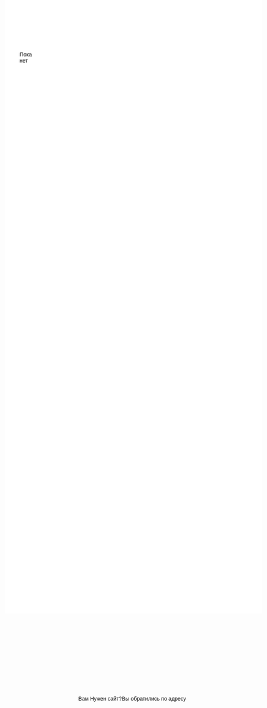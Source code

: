 
<html>
<head>
	<meta charset="utf-8">
	<link rel="stylesheet" type="text/css" href="style.css">
	<title>Сайт Альберта</title>
</head>
<body style="font-family: Helvetica, Arial; ">	
	





 <ul class="menu-3">

   <li><a href="#" onclick="document.getElementById('lol').style.display='block';
document.getElementById('kek').style.display='none'
document.getElementById('z1').style.display='none'
document.getElementById('z2').style.display='none'
   ">Главная</a></li>
   <li><a href="#" onclick="document.getElementById('kek').style.display='block';
document.getElementById('lol').style.display='none'
document.getElementById('z1').style.display='none'
document.getElementById('z2').style.display='none'
   ">Мои проекты</a></li>
   <li><a href="#" onclick="document.getElementById('z1').style.display='block';
document.getElementById('lol').style.display='none'
document.getElementById('kek').style.display='none'
document.getElementById('z2').style.display='none'
   ">Контакты</a></li>
   <li><a href="#" onclick="document.getElementById('z2').style.display='block';
document.getElementById('kek').style.display='none'
document.getElementById('z1').style.display='none'
document.getElementById('lol').style.display='none'
   ">О мне</a></li>


<div style="
position: absolute;
top: -5vh;
left:16vw;
width:70vw;
height:45vh;
background-color: #fff;
z-index: 0;
">
<h2 id="lol" style="
color: #8ac8ff;
position: absolute;
left: 25vw;
top: 2vh;
z-index: 1;
"> Главная</h2>

<p id="lol"  
style="
position: absolute;
top: 50vh;
left:20vw;
">Вам Нужен сайт?Вы обратились по адресу </p> 
<h2 id="kek" style="
position: absolute;
top: -2vh;
left:25vw;
color:#14bdff;
">Мои проекты</h2>
<div style="
position: absolute;
top:5vh; 
left:3vw;
">
<p id="kek" style="
position: absolute;
top: 3vh;
left:1vw;
color: #000;
">Пока нет</p> </div>
<h2 id="z1" style="
position: absolute;
top: -2vh;
left:25vw;
color:#14bdff;
">Контакты</h2>
<div><p id="z1">Мой Вк <a href="https://vk.com/id215127522" style="
color: #000;
">Bk</a></p></div>
<h2 id="z2" style="
position: absolute;
top: -2vh;
left:25vw;
color:#14bdff;
">О бо мне</h2>
<div><p id="z2" style="
position: absolute;
top: 3vh;
left:1vw;
">Меня Зовут Альберт.Я живу в г.Казань</p>
</div>
</div>
